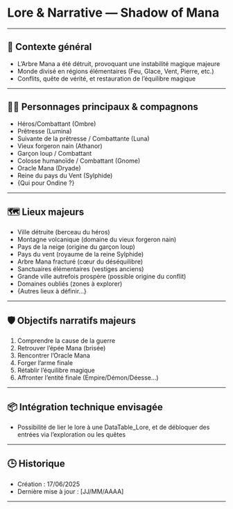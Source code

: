 # Lore & Narrative — Shadow of Mana

---

## 🌳 Contexte général

- L’Arbre Mana a été détruit, provoquant une instabilité magique majeure
- Monde divisé en régions élémentaires (Feu, Glace, Vent, Pierre, etc.)
- Conflits, quête de vérité, et restauration de l’équilibre magique

---

## 🧙‍♂️ Personnages principaux & compagnons

- Héros/Combattant (Ombre)
- Prêtresse (Lumina)
- Suivante de la prêtresse / Combattante (Luna)
- Vieux forgeron nain (Athanor)
- Garçon loup / Combattant
- Colosse humanoïde / Combattant (Gnome)
- Oracle Mana (Dryade)
- Reine du pays du Vent (Sylphide)
- {Qui pour Ondine ?}

---

## 🗺️ Lieux majeurs

- Ville détruite (berceau du héros)
- Montagne volcanique (domaine du vieux forgeron nain)
- Pays de la neige (origine du garçon loup)
- Pays du vent (royaume de la reine Sylphide)
- Arbre Mana fracturé (cœur du déséquilibre)
- Sanctuaires élémentaires (vestiges anciens)
- Grande ville autrefois prospère (possible origine du conflit)
- Domaines oubliés (zones à explorer)
- {Autres lieux à définir…}

---

## 🛡️ Objectifs narratifs majeurs

1. Comprendre la cause de la guerre
2. Retrouver l’épée Mana (brisée)
3. Rencontrer l’Oracle Mana
4. Forger l’arme finale
5. Rétablir l’équilibre magique
6. Affronter l’entité finale (Empire/Démon/Déesse…)

---

## 📦 Intégration technique envisagée

- Possibilité de lier le lore à une DataTable_Lore, et de débloquer des entrées via l’exploration ou les quêtes

---

## 🕒 Historique

- Création : 17/06/2025
- Dernière mise à jour : [JJ/MM/AAAA]

---
